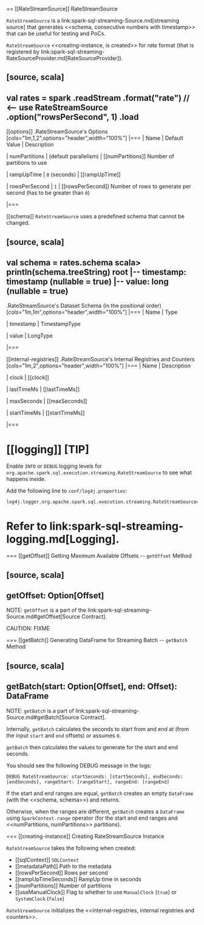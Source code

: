 == [[RateStreamSource]] RateStreamSource

`RateStreamSource` is a link:spark-sql-streaming-Source.md[streaming source] that generates <<schema, consecutive numbers with timestamp>> that can be useful for testing and PoCs.

`RateStreamSource` <<creating-instance, is created>> for *rate* format (that is registered by link:spark-sql-streaming-RateSourceProvider.md[RateSourceProvider]).

[source, scala]
----
val rates = spark
  .readStream
  .format("rate") // <-- use RateStreamSource
  .option("rowsPerSecond", 1)
  .load
----

[[options]]
.RateStreamSource's Options
[cols="1m,1,2",options="header",width="100%"]
|===
| Name
| Default Value
| Description

| numPartitions
| (default parallelism)
| [[numPartitions]] Number of partitions to use

| rampUpTime
| `0` (seconds)
| [[rampUpTime]]

| rowsPerSecond
| `1`
| [[rowsPerSecond]] Number of rows to generate per second (has to be greater than `0`)

|===

[[schema]]
`RateStreamSource` uses a predefined schema that cannot be changed.

[source, scala]
----
val schema = rates.schema
scala> println(schema.treeString)
root
 |-- timestamp: timestamp (nullable = true)
 |-- value: long (nullable = true)
----

.RateStreamSource's Dataset Schema (in the positional order)
[cols="1m,1m",options="header",width="100%"]
|===
| Name
| Type

| timestamp
| TimestampType

| value
| LongType

|===

[[internal-registries]]
.RateStreamSource's Internal Registries and Counters
[cols="1m,2",options="header",width="100%"]
|===
| Name
| Description

| clock
| [[clock]]

| lastTimeMs
| [[lastTimeMs]]

| maxSeconds
| [[maxSeconds]]

| startTimeMs
| [[startTimeMs]]

|===

[[logging]]
[TIP]
====
Enable `INFO` or `DEBUG` logging levels for `org.apache.spark.sql.execution.streaming.RateStreamSource` to see what happens inside.

Add the following line to `conf/log4j.properties`:

```
log4j.logger.org.apache.spark.sql.execution.streaming.RateStreamSource=DEBUG
```

Refer to link:spark-sql-streaming-logging.md[Logging].
====

=== [[getOffset]] Getting Maximum Available Offsets -- `getOffset` Method

[source, scala]
----
getOffset: Option[Offset]
----

NOTE: `getOffset` is a part of the link:spark-sql-streaming-Source.md#getOffset[Source Contract].

CAUTION: FIXME

=== [[getBatch]] Generating DataFrame for Streaming Batch -- `getBatch` Method

[source, scala]
----
getBatch(start: Option[Offset], end: Offset): DataFrame
----

NOTE: `getBatch` is a part of link:spark-sql-streaming-Source.md#getBatch[Source Contract].

Internally, `getBatch` calculates the seconds to start from and end at (from the input `start` and `end` offsets) or assumes `0`.

`getBatch` then calculates the values to generate for the start and end seconds.

You should see the following DEBUG message in the logs:

```
DEBUG RateStreamSource: startSeconds: [startSeconds], endSeconds: [endSeconds], rangeStart: [rangeStart], rangeEnd: [rangeEnd]
```

If the start and end ranges are equal, `getBatch` creates an empty `DataFrame` (with the <<schema, schema>>) and returns.

Otherwise, when the ranges are different, `getBatch` creates a `DataFrame` using `SparkContext.range` operator (for the start and end ranges and <<numPartitions, numPartitions>> partitions).

=== [[creating-instance]] Creating RateStreamSource Instance

`RateStreamSource` takes the following when created:

* [[sqlContext]] `SQLContext`
* [[metadataPath]] Path to the metadata
* [[rowsPerSecond]] Rows per second
* [[rampUpTimeSeconds]] RampUp time in seconds
* [[numPartitions]] Number of partitions
* [[useManualClock]] Flag to whether to use `ManualClock` (`true`) or `SystemClock` (`false`)

`RateStreamSource` initializes the <<internal-registries, internal registries and counters>>.
